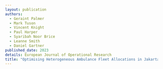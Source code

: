 ```yaml
---
layout: publication
authors:
  - Geraint Palmer
  - Mark Tuson
  - Vincent Knight
  - Paul Harper
  - Syaribah Noor Brice
  - Leanne Smith
  - Daniel Gartner
published_date: 2023
details: European Journal of Operational Research
title: "Optimising Heterogeneous Ambulance Fleet Allocations in Jakarta"
---
```


